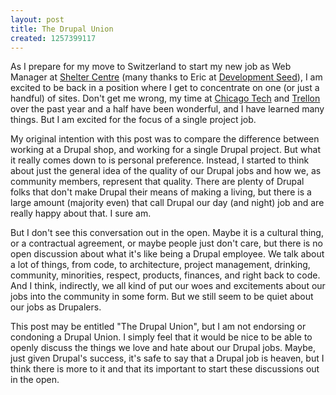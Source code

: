 ```yaml
---
layout: post
title: The Drupal Union
created: 1257399117
---
```


As I prepare for my move to Switzerland to start my new job as Web Manager at [Shelter Centre](http://sheltercentre.org) (many thanks to Eric at [Development Seed](http://developmentseed.org)), I am excited to be back in a position where I get to concentrate on one (or just a handful) of sites.  Don't get me wrong, my time at [Chicago Tech](http://chicagotech.org) and [Trellon](http://trellon.com) over the past year and a half have been wonderful, and I have learned many things.  But I am excited for the focus of a single project job.

My original intention with this post was to compare the difference between working at a Drupal shop, and working for a single Drupal project.  But what it really comes down to is personal preference.  Instead, I started to think about just the general idea of the quality of our Drupal jobs and how we, as community members, represent that quality.  There are plenty of Drupal folks that don't make Drupal their means of making a living, but there is a large amount (majority even) that call Drupal our day (and night) job and are really happy about that.  I sure am.

But I don't see this conversation out in the open.  Maybe it is a cultural thing, or a contractual agreement, or maybe people just don't care, but there is no open discussion about what it's like being a Drupal employee.  We talk about a lot of things, from code, to architecture, project management, drinking, community, minorities, respect, products, finances, and right back to code.  And I think, indirectly, we all kind of put our woes and excitements about our jobs into the community in some form.  But we still seem to be quiet about our jobs as Drupalers.

This post may be entitled "The Drupal Union", but I am not endorsing or condoning a Drupal Union.  I simply feel that it would be nice to be able to openly discuss the things we love and hate about our Drupal jobs.  Maybe, just given Drupal's success, it's safe to say that a Drupal job is heaven, but I think there is more to it and that its important to start these discussions out in the open.

